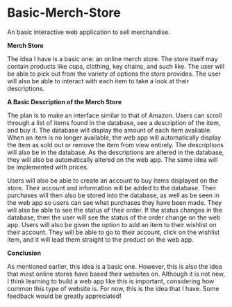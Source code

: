 # Basic-Merch-Store
An basic interactive web application to sell merchandise.

__Merch Store__

The idea I have is a basic one: an online merch store. The store itself may contain products like cups, clothing, key chains, and such like. The user will be able to pick out from the variety of options the store provides. The user will also be able to interact with each item to take a look at their descriptions.

__A Basic Description of the Merch Store__

The plan is to make an interface similar to that of Amazon. Users can scroll through a list of items found in the database, see a description of the item, and buy it. The database will display the amount of each item available. When an item is no longer available, the web app will automatically display the item as sold out or remove the item from view entirely. The descriptions will also be in the database. As the descriptions are altered in the database, they will also be automatically altered on the web app. The same idea will be implemented with prices.

Users will also be able to create an account to buy items displayed on the store. Their account and information will be added to the database. Their purchases will then also be stored into the database, as well as be seen in the web app so users can see what purchases they have been made. They will also be able to see the status of their order. If the status changes in the database, then the user will see the status of the order change on the web app. Users will also be given the option to add an item to their wishlist on their account. They will be able to go to their account, click on the wishlist item, and it will lead them straight to the product on the web app.

__Conclusion__

As mentioned earlier, this idea is a basic one. However, this is also the idea that most online stores have based their websites on. Although it is not new, I think learning to build a web app like this is important, considering how common this type of website is. For now, this is the idea that I have. Some feedback would be greatly appreciated!
